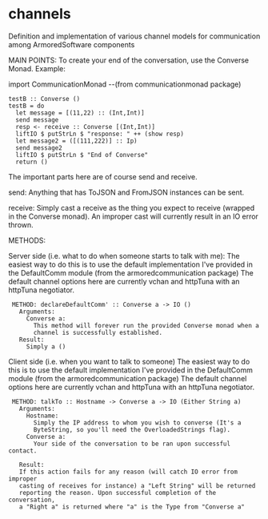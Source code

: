 # channels
Definition and implementation of various channel models for communication among ArmoredSoftware components

MAIN POINTS:
To create your end of the conversation, use the Converse Monad.
Example:

import CommunicationMonad --(from communicationmonad package)

    testB :: Converse ()
    testB = do
      let message = [(11,22) :: (Int,Int)]
      send message
      resp <- receive :: Converse [(Int,Int)]
      liftIO $ putStrLn $ "response: " ++ (show resp)
      let message2 = ([(111,222)] :: Ip)
      send message2
      liftIO $ putStrLn $ "End of Converse"
      return ()
  
The important parts here are of course send and receive. 

send:
Anything that has ToJSON and FromJSON instances can be sent. 

receive:
Simply cast a receive as the thing you expect to receive (wrapped in the 
Converse monad). An improper cast will currently result in an IO error thrown.

METHODS:

  Server side (i.e. what to do when someone starts to talk with me):
     The easiest way to do this is to use the default implementation I've
     provided in the DefaultComm module (from the armoredcommunication package)
     The default channel options here are currently vchan and httpTuna with an
     httpTuna negotiator.
     
     METHOD: declareDefaultComm' :: Converse a -> IO () 
       Arguments:
         Converse a: 
           This method will forever run the provided Converse monad when a 
           channel is successfully established. 
       Result:
         Simply a () 
  Client side (i.e. when you want to talk to someone)
     The easiest way to do this is to use the default implementation I've
     provided in the DefaultComm module (from the armoredcommunication package)
     The default channel options here are currently vchan and httpTuna with an
     httpTuna negotiator.
     
     METHOD: talkTo :: Hostname -> Converse a -> IO (Either String a)
       Arguments: 
         Hostname: 
           Simply the IP address to whom you wish to converse (It's a 
           ByteString, so you'll need the OverloadedStrings flag).
         Converse a:
           Your side of the conversation to be ran upon successful contact. 
           
       Result:
       If this action fails for any reason (will catch IO error from improper
       casting of receives for instance) a "Left String" will be returned 
       reporting the reason. Upon successful completion of the conversation,
       a "Right a" is returned where "a" is the Type from "Converse a"

